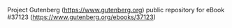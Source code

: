 Project Gutenberg (https://www.gutenberg.org) public repository for eBook #37123 (https://www.gutenberg.org/ebooks/37123)

